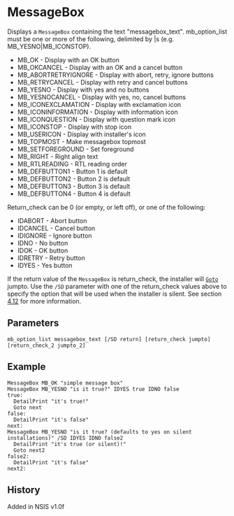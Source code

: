 # MessageBox

Displays a `MessageBox` containing the text "messagebox\_text". mb\_option\_list must be one or more of the following, delimited by |s (e.g. MB\_YESNO|MB\_ICONSTOP).

* MB_OK - Display with an OK button
* MB_OKCANCEL - Display with an OK and a cancel button
* MB_ABORTRETRYIGNORE - Display with abort, retry, ignore buttons
* MB_RETRYCANCEL - Display with retry and cancel buttons
* MB_YESNO - Display with yes and no buttons
* MB_YESNOCANCEL - Display with yes, no, cancel buttons
* MB_ICONEXCLAMATION - Display with exclamation icon
* MB_ICONINFORMATION - Display with information icon
* MB_ICONQUESTION - Display with question mark icon
* MB_ICONSTOP - Display with stop icon
* MB_USERICON - Display with installer's icon
* MB_TOPMOST - Make messagebox topmost
* MB_SETFOREGROUND - Set foreground
* MB_RIGHT - Right align text
* MB_RTLREADING - RTL reading order
* MB_DEFBUTTON1 - Button 1 is default
* MB_DEFBUTTON2 - Button 2 is default
* MB_DEFBUTTON3 - Button 3 is default
* MB_DEFBUTTON4 - Button 4 is default

Return_check can be 0 (or empty, or left off), or one of the following:

* IDABORT - Abort button
* IDCANCEL - Cancel button
* IDIGNORE - Ignore button
* IDNO - No button
* IDOK - OK button
* IDRETRY - Retry button
* IDYES - Yes button

If the return value of the `MessageBox` is return_check, the installer will [`Goto`][1] jumpto.
Use the `/SD` parameter with one of the return_check values above to specify the option that will be used when the installer is silent. See section [4.12][2] for more information.

## Parameters

    mb_option_list messagebox_text [/SD return] [return_check jumpto] [return_check_2 jumpto_2]

## Example

    MessageBox MB_OK "simple message box"
    MessageBox MB_YESNO "is it true?" IDYES true IDNO false
    true:
      DetailPrint "it's true!"
      Goto next
    false:
      DetailPrint "it's false"
    next:
    MessageBox MB_YESNO "is it true? (defaults to yes on silent installations)" /SD IDYES IDNO false2
      DetailPrint "it's true (or silent)!"
      Goto next2
    false2:
      DetailPrint "it's false"
    next2:

## History

Added in NSIS v1.0f

[1]: Goto.md
[2]: http://nsis.sourceforge.net/Docs//Chapter4.html#4.12
